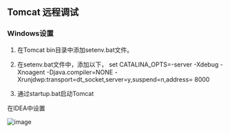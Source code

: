 ## Tomcat 远程调试

### Windows设置

1. 在Tomcat bin目录中添加setenv.bat文件。

2. 在setenv.bat文件中，添加以下，
set CATALINA_OPTS=-server -Xdebug -Xnoagent -Djava.compiler=NONE -Xrunjdwp:transport=dt_socket,server=y,suspend=n,address= 8000

3. 通过startup.bat启动Tomcat

在IDEA中设置

![image](https://github.com/waterdropping/MyImages/blob/master/IDEA_remote_debug_config.png)
